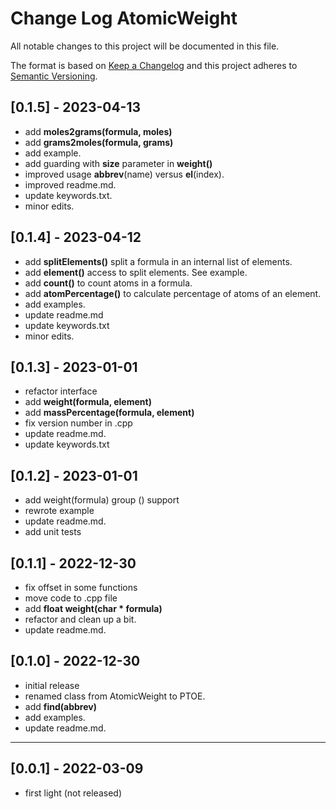 # Change Log AtomicWeight

All notable changes to this project will be documented in this file.

The format is based on [Keep a Changelog](http://keepachangelog.com/)
and this project adheres to [Semantic Versioning](http://semver.org/).


## [0.1.5] - 2023-04-13
- add **moles2grams(formula, moles)**
- add **grams2moles(formula, grams)**
- add example.
- add guarding with **size** parameter in **weight()**
- improved usage **abbrev**(name) versus **el**(index).
- improved readme.md.
- update keywords.txt.
- minor edits.


## [0.1.4] - 2023-04-12
- add **splitElements()** split a formula in an internal list of elements.
- add **element()** access to split elements. See example.
- add **count()** to count atoms in a formula.
- add **atomPercentage()** to calculate percentage of atoms of an element.
- add examples.
- update readme.md
- update keywords.txt
- minor edits.

## [0.1.3] - 2023-01-01
- refactor interface
- add **weight(formula, element)**
- add **massPercentage(formula, element)**
- fix version number in .cpp
- update readme.md.
- update keywords.txt

## [0.1.2] - 2023-01-01
- add weight(formula) group () support
- rewrote example
- update readme.md.
- add unit tests

## [0.1.1] - 2022-12-30
- fix offset in some functions
- move code to .cpp file
- add **float weight(char \* formula)**
- refactor and clean up a bit.
- update readme.md.

## [0.1.0] - 2022-12-30
- initial release
- renamed class from AtomicWeight to PTOE.
- add **find(abbrev)**
- add examples.
- update readme.md.

----

## [0.0.1] - 2022-03-09
- first light (not released)
